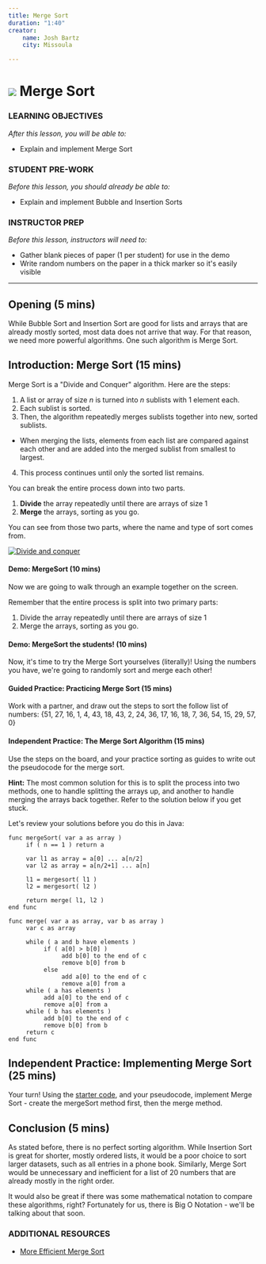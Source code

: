 ```yaml
---
title: Merge Sort
duration: "1:40"
creator:
    name: Josh Bartz
    city: Missoula

---
```


# ![](https://ga-dash.s3.amazonaws.com/production/assets/logo-9f88ae6c9c3871690e33280fcf557f33.png) Merge Sort

### LEARNING OBJECTIVES
*After this lesson, you will be able to:*
- Explain and implement Merge Sort

### STUDENT PRE-WORK
*Before this lesson, you should already be able to:*
- Explain and implement Bubble and Insertion Sorts

### INSTRUCTOR PREP
*Before this lesson, instructors will need to:*
- Gather blank pieces of paper (1 per student) for use in the demo
- Write random numbers on the paper in a thick marker so it's easily visible

---
<a name="opening"></a>
## Opening (5 mins)


While Bubble Sort and Insertion Sort are good for lists and arrays that are already mostly sorted, most data does not arrive that way. For that reason, we need more powerful algorithms. One such algorithm is Merge Sort.

## Introduction: Merge Sort (15 mins)


Merge Sort is a "Divide and Conquer" algorithm.  Here are the steps:

1. A list or array of size _n_ is turned into _n_ sublists with 1 element each.
2. Each sublist is sorted.
3. Then, the algorithm repeatedly merges sublists together into new, sorted sublists.
  - When merging the lists, elements from each list are compared against each other and are added into the merged sublist from smallest to largest.
4. This process continues until only the sorted list remains.

You can break the entire process down into two parts.

1. **Divide** the array repeatedly until there are arrays of size 1
2. **Merge** the arrays, sorting as you go.

You can see from those two parts, where the name and type of sort comes from.


[![Divide and conquer](https://upload.wikimedia.org/wikipedia/commons/thumb/e/e6/Merge_sort_algorithm_diagram.svg/1064px-Merge_sort_algorithm_diagram.svg.png)](https://www.khanacademy.org/computing/computer-science/algorithms/merge-sort/a/divide-and-conquer-algorithms)




#### Demo: MergeSort (10 mins)


Now we are going to walk through an example together on the screen.

Remember that the entire process is split into two primary parts:

1. Divide the array repeatedly until there are arrays of size 1
2. Merge the arrays, sorting as you go.


#### Demo: MergeSort the students! (10 mins)


Now, it's time to try the Merge Sort yourselves (literally)!  Using the numbers you have, we're going to randomly sort and merge each other!



#### Guided Practice: Practicing Merge Sort (15 mins)

Work with a partner, and draw out the steps to sort the follow list of numbers: {51, 27, 16, 1, 4, 43, 18, 43, 2, 24, 36, 17, 16, 18, 7, 36, 54, 15, 29, 57, 0}



#### Independent Practice: The Merge Sort Algorithm (15 mins)

Use the steps on the board, and your practice sorting as guides to write out the pseudocode for the merge sort.

**Hint:** The most common solution for this is to split the process into two methods, one to handle splitting the arrays up, and another to handle merging the arrays back together. Refer to the solution below if you get stuck.


Let's review your solutions before you do this in Java:

```
func mergeSort( var a as array )
     if ( n == 1 ) return a

     var l1 as array = a[0] ... a[n/2]
     var l2 as array = a[n/2+1] ... a[n]

     l1 = mergesort( l1 )
     l2 = mergesort( l2 )

     return merge( l1, l2 )
end func

func merge( var a as array, var b as array )
     var c as array

     while ( a and b have elements )
          if ( a[0] > b[0] )
               add b[0] to the end of c
               remove b[0] from b
          else
               add a[0] to the end of c
               remove a[0] from a
     while ( a has elements )
          add a[0] to the end of c
          remove a[0] from a
     while ( b has elements )
          add b[0] to the end of c
          remove b[0] from b
     return c
end func
```

## Independent Practice: Implementing Merge Sort (25 mins)

Your turn!  Using the [starter code](starter-code/MergeSort.java), and your pseudocode, implement Merge Sort - create the mergeSort method first, then the merge method.



<a name="conclusion"></a>
## Conclusion (5 mins)

As stated before, there is no perfect sorting algorithm. While Insertion Sort is great for shorter, mostly ordered lists, it would be a poor choice to sort larger datasets, such as all entries in a phone book. Similarly, Merge Sort would be unnecessary and inefficient for a list of 20 numbers that are already mostly in the right order.

It would also be great if there was some mathematical notation to compare these algorithms, right? Fortunately for us, there is Big O Notation - we'll be talking about that soon.

### ADDITIONAL RESOURCES
- [More Efficient Merge Sort](http://www.java2novice.com/java-sorting-algorithms/merge-sort/)
